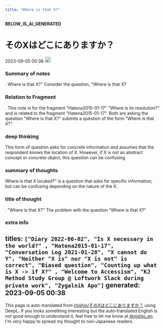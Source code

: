 ```yaml
---
title: "Where is that X?"
---
```


__BELOW_IS_AI_GENERATED__
# そのXはどこにありますか？
 2023-09-05 00:38 <img src='https://scrapbox.io/api/pages/nishio-en/omni/icon' alt='omni.icon' height="19.5"/>
### Summary of notes
.
Where is that X?" Consider the question, "Where is that X?

### Relation to Fragment
.
This note is for the fragment "Hatena2015-01-17" "Where is its resolution?" and is related to the fragment "Hatena2015-01-17". Both are asking the question "Where is that X?" submits a question of the form "Where is that X?".

### deep thinking
This form of question asks for concrete information and assumes that the respondent knows the location of X. However, if X is not an abstract concept or concrete object, this question can be confusing.

### summary of thoughts
Where is that X located?" is a question that asks for specific information, but can be confusing depending on the nature of the X.

### title of thought
.
"Where is that X?" The problem with the question "Where is that X?"

### extra info
titles: `["Diary 2022-06-02", "Is X necessary in the world?" , "Hatena2015-01-17", "Conversation Log 2021-01-28", "X cannot do Y", "Neither "X is" nor "X is not" is correct", "Biased question", "Counting up what is X -> if X?" , "Welcome to Accessism", "KJ Method Study Group @ Loftwork Slack during private work", "Zygalnik Apo"]`
generated: 2023-09-05 00:38
---
This page is auto-translated from [/nishio/そのXはどこにありますか？](https://scrapbox.io/nishio/そのXはどこにありますか？) using DeepL. If you looks something interesting but the auto-translated English is not good enough to understand it, feel free to let me know at [@nishio_en](https://twitter.com/nishio_en). I'm very happy to spread my thought to non-Japanese readers.